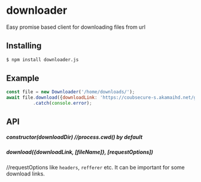 # downloader
Easy promise based client for downloading files from url
## Installing

```bash
$ npm install downloader.js
```

## Example

```js
const file = new Downloader('/home/downloads/');
await file.download({downloadLink: 'https://coubsecure-s.akamaihd.net/get/b31/p/coub/simple/cw_video_for_sharing/7ed4e938910/f5591eba05f53cb2fe86e/1580282505_looped_1580282503.mp4'})
          .catch(console.error);
```
## API

##### constructor(downloadDir) //process.cwd() by default
##### download({downloadLink, [fileName]}, [requestOptions])
//requestOptions like `headers`, `refferer` etc. It can be important for some download links.
